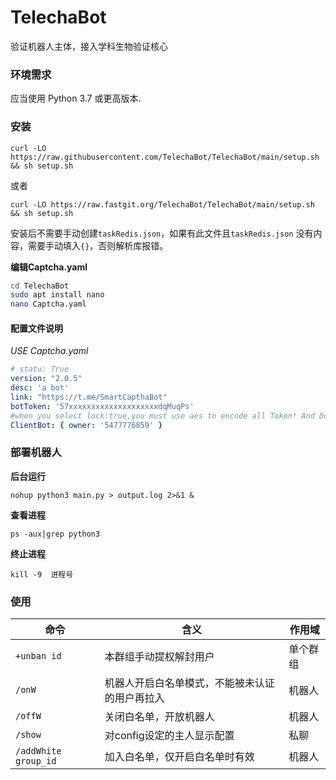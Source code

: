 # TelechaBot

验证机器人主体，接入学科生物验证核心

### 环境需求

应当使用 Python 3.7 或更高版本.

### 安装

```
curl -LO https://raw.githubusercontent.com/TelechaBot/TelechaBot/main/setup.sh && sh setup.sh

```

或者

```
curl -LO https://raw.fastgit.org/TelechaBot/TelechaBot/main/setup.sh && sh setup.sh
```

安装后不需要手动创建``taskRedis.json``，如果有此文件且``taskRedis.json`` 没有内容，需要手动填入`{}`，否则解析库报错。

**编辑Captcha.yaml**

```bash
cd TelechaBot
sudo apt install nano
nano Captcha.yaml
```

#### 配置文件说明

*USE Captcha.yaml*

```yaml
# statu: True
version: "2.0.5"
desc: 'a bot'
link: "https://t.me/SmartCapthaBot"
botToken: '57xxxxxxxxxxxxxxxxxxxxdqMuqPs'
#when you select lock:true,you must use aes to encode all Token! And Dont push your token to github directly.
ClientBot: { owner: '5477776859' }
```

### 部署机器人

**后台运行**

```shell
nohup python3 main.py > output.log 2>&1 &
```

**查看进程**

```
ps -aux|grep python3
```

**终止进程**

```
kill -9  进程号
```

### 使用

| 命令                   | 含义                      | 作用域     | 
|----------------------|-------------------------|---------|
| `+unban id`          | 本群组手动提权解封用户             | 单个群组    |
| `/onW`               | 机器人开启白名单模式，不能被未认证的用户再拉入 | 机器人     |
| `/offW`              | 关闭白名单，开放机器人             | 机器人     |
| `/show`              | 对config设定的主人显示配置        | 私聊      |
| `/addWhite group_id` | 加入白名单，仅开启白名单时有效         | 机器人     |

